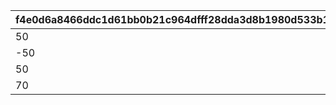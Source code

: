 |f4e0d6a8466ddc1d61bb0b21c964dfff28dda3d8b1980d533b1962e16ff487eb|74cfe8333dd6da0477c33d9d1cb71796ca16272cde6b4605858c1e7aeb9cde38|051a19cf7b95b442fe5fe0902a004c55c3aeba03b9d8d7d1e0c37e25e093d3ef|40b3a20021537d074356fd58576d5dd5c3dabeefd73c20fb0bdd3a1ec45ebfe8|
| --- | --- | --- | --- |
|50|310000101|1|2|
|-50|310000102|2|2|
|50|311010101|2|1|
|70|311020101|2|1|